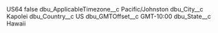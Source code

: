 <?xml version="1.0" encoding="UTF-8"?>
<CustomMetadata xmlns="http://soap.sforce.com/2006/04/metadata" xmlns:xsi="http://www.w3.org/2001/XMLSchema-instance" xmlns:xsd="http://www.w3.org/2001/XMLSchema">
    <label>US64</label>
    <protected>false</protected>
    <values>
        <field>dbu_ApplicableTimezone__c</field>
        <value xsi:type="xsd:string">Pacific/Johnston</value>
    </values>
    <values>
        <field>dbu_City__c</field>
        <value xsi:type="xsd:string">Kapolei</value>
    </values>
    <values>
        <field>dbu_Country__c</field>
        <value xsi:type="xsd:string">US</value>
    </values>
    <values>
        <field>dbu_GMTOffset__c</field>
        <value xsi:type="xsd:string">GMT-10:00</value>
    </values>
    <values>
        <field>dbu_State__c</field>
        <value xsi:type="xsd:string">Hawaii</value>
    </values>
</CustomMetadata>
